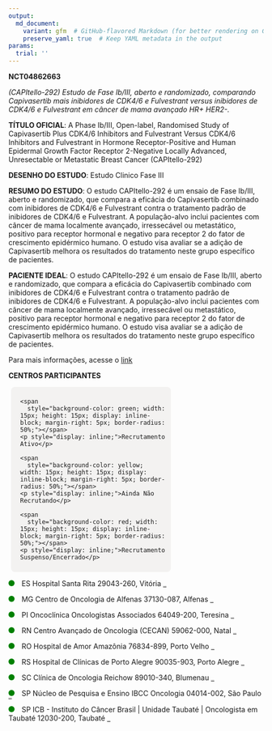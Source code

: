 ```yaml
---
output: 
  md_document:
    variant: gfm  # GitHub-flavored Markdown (for better rendering on GitHub)
    preserve_yaml: true  # Keep YAML metadata in the output
params:
  trial: ''
---
```


**NCT04862663**

*(CAPItello-292) Estudo de Fase Ib/III, aberto e randomizado, comparando
Capivasertib mais inibidores de CDK4/6 e Fulvestrant versus inibidores
de CDK4/6 e Fulvestrant em câncer de mama avançado HR+ HER2-.*

**TÍTULO OFICIAL**: A Phase Ib/III, Open-label, Randomised Study of
Capivasertib Plus CDK4/6 Inhibitors and Fulvestrant Versus CDK4/6
Inhibitors and Fulvestrant in Hormone Receptor-Positive and Human
Epidermal Growth Factor Receptor 2-Negative Locally Advanced,
Unresectable or Metastatic Breast Cancer (CAPItello-292)

**DESENHO DO ESTUDO**: Estudo Clinico Fase III

**RESUMO DO ESTUDO**: O estudo CAPItello-292 é um ensaio de Fase Ib/III,
aberto e randomizado, que compara a eficácia do Capivasertib combinado
com inibidores de CDK4/6 e Fulvestrant contra o tratamento padrão de
inibidores de CDK4/6 e Fulvestrant. A população-alvo inclui pacientes
com câncer de mama localmente avançado, irressecável ou metastático,
positivo para receptor hormonal e negativo para receptor 2 do fator de
crescimento epidérmico humano. O estudo visa avaliar se a adição de
Capivasertib melhora os resultados do tratamento neste grupo específico
de pacientes.

**PACIENTE IDEAL**: O estudo CAPItello-292 é um ensaio de Fase Ib/III,
aberto e randomizado, que compara a eficácia do Capivasertib combinado
com inibidores de CDK4/6 e Fulvestrant contra o tratamento padrão de
inibidores de CDK4/6 e Fulvestrant. A população-alvo inclui pacientes
com câncer de mama localmente avançado, irressecável ou metastático,
positivo para receptor hormonal e negativo para receptor 2 do fator de
crescimento epidérmico humano. O estudo visa avaliar se a adição de
Capivasertib melhora os resultados do tratamento neste grupo específico
de pacientes.

Para mais informações, acesse o
[link](https://clinicaltrials.gov/ct2/show/NCT04862663)

**CENTROS PARTICIPANTES**

<div style="margin-bottom: 8px; margin-left: 5px; padding: 8px; max-width: 300px; background-color: #f3f2f1; border-radius: 8px;">

<div style="margin-left: 10px;">

    <span 
      style="background-color: green; width: 15px; height: 15px; display: inline-block; margin-right: 5px; border-radius: 50%;"></span>
    <p style="display: inline;">Recrutamento Ativo</p>

</div>

<div style="margin-left: 10px;">

    <span 
      style="background-color: yellow; width: 15px; height: 15px; display: inline-block; margin-right: 5px; border-radius: 50%;"></span>
    <p style="display: inline;">Ainda Não Recrutando</p>

</div>

<div style="margin-left: 10px;">

    <span 
      style="background-color: red; width: 15px; height: 15px; display: inline-block; margin-right: 5px; border-radius: 50%;"></span>
    <p style="display: inline;">Recrutamento Suspenso/Encerrado</p>

</div>

</div>

<span style="display: inline-block; width: 12px; height: 12px; border-radius: 50%; margin-right: 10px; padding-bottom: 0px; background-color: green;"></span>
ES Hospital Santa Rita 29043-260, Vitória
<span style="color: #2E4A7F; text-decoration: none; font-weight: 500; font-size: 0.8">[REPORTAR
ERRO](https://flazar.shinyapps.io/formsapp?study_nct_id=NCT04862663&location_id=RESEARCHSITEVITORIA29043260BRAZIL&location_full_name=Hospital%20Santa%20Rita%2C%2029043-260%2C%20Vit%C3%B3ria&form_type=Reportar%20Erro)</span>

<span style="display: inline-block; width: 12px; height: 12px; border-radius: 50%; margin-right: 10px; padding-bottom: 0px; background-color: green;"></span>
MG Centro de Oncologia de Alfenas 37130-087, Alfenas
<span style="color: #2E4A7F; text-decoration: none; font-weight: 500; font-size: 0.8">[REPORTAR
ERRO](https://flazar.shinyapps.io/formsapp?study_nct_id=NCT04862663&location_id=RESEARCHSITEALFENAS37130000BRAZIL&location_full_name=Centro%20de%20Oncologia%20de%20Alfenas%2C%2037130-087%2C%20Alfenas&form_type=Reportar%20Erro)</span>

<span style="display: inline-block; width: 12px; height: 12px; border-radius: 50%; margin-right: 10px; padding-bottom: 0px; background-color: green;"></span>
PI Oncoclínica Oncologistas Associados 64049-200, Teresina
<span style="color: #2E4A7F; text-decoration: none; font-weight: 500; font-size: 0.8">[REPORTAR
ERRO](https://flazar.shinyapps.io/formsapp?study_nct_id=NCT04862663&location_id=RESEARCHSITETERESINA64049200BRAZIL&location_full_name=Oncocl%C3%ADnica%20Oncologistas%20Associados%2C%2064049-200%2C%20Teresina&form_type=Reportar%20Erro)</span>

<span style="display: inline-block; width: 12px; height: 12px; border-radius: 50%; margin-right: 10px; padding-bottom: 0px; background-color: green;"></span>
RN Centro Avançado de Oncologia (CECAN) 59062-000, Natal
<span style="color: #2E4A7F; text-decoration: none; font-weight: 500; font-size: 0.8">[REPORTAR
ERRO](https://flazar.shinyapps.io/formsapp?study_nct_id=NCT04862663&location_id=RESEARCHSITENATAL59075740BRAZIL&location_full_name=Centro%20Avan%C3%A7ado%20de%20Oncologia%20%28CECAN%29%2C%2059062-000%2C%20Natal&form_type=Reportar%20Erro)</span>

<span style="display: inline-block; width: 12px; height: 12px; border-radius: 50%; margin-right: 10px; padding-bottom: 0px; background-color: green;"></span>
RO Hospital de Amor Amazônia 76834-899, Porto Velho
<span style="color: #2E4A7F; text-decoration: none; font-weight: 500; font-size: 0.8">[REPORTAR
ERRO](https://flazar.shinyapps.io/formsapp?study_nct_id=NCT04862663&location_id=RESEARCHSITEPORTOVELHO76834899BRAZIL&location_full_name=Hospital%20de%20Amor%20Amaz%C3%B4nia%2C%2076834-899%2C%20Porto%20Velho&form_type=Reportar%20Erro)</span>

<span style="display: inline-block; width: 12px; height: 12px; border-radius: 50%; margin-right: 10px; padding-bottom: 0px; background-color: green;"></span>
RS Hospital de Clínicas de Porto Alegre 90035-903, Porto Alegre
<span style="color: #2E4A7F; text-decoration: none; font-weight: 500; font-size: 0.8">[REPORTAR
ERRO](https://flazar.shinyapps.io/formsapp?study_nct_id=NCT04862663&location_id=RESEARCHSITEPORTOALEGRE90035903BRAZIL&location_full_name=Hospital%20de%20Cl%C3%ADnicas%20de%20Porto%20Alegre%2C%2090035-903%2C%20Porto%20Alegre&form_type=Reportar%20Erro)</span>

<span style="display: inline-block; width: 12px; height: 12px; border-radius: 50%; margin-right: 10px; padding-bottom: 0px; background-color: green;"></span>
SC Clínica de Oncologia Reichow 89010-340, Blumenau
<span style="color: #2E4A7F; text-decoration: none; font-weight: 500; font-size: 0.8">[REPORTAR
ERRO](https://flazar.shinyapps.io/formsapp?study_nct_id=NCT04862663&location_id=RESEARCHSITEBLUMENAU89010340BRAZIL&location_full_name=Cl%C3%ADnica%20de%20Oncologia%20Reichow%2C%2089010-340%2C%20Blumenau&form_type=Reportar%20Erro)</span>

<span style="display: inline-block; width: 12px; height: 12px; border-radius: 50%; margin-right: 10px; padding-bottom: 0px; background-color: green;"></span>
SP Núcleo de Pesquisa e Ensino IBCC Oncologia 04014-002, São Paulo
<span style="color: #2E4A7F; text-decoration: none; font-weight: 500; font-size: 0.8">[REPORTAR
ERRO](https://flazar.shinyapps.io/formsapp?study_nct_id=NCT04862663&location_id=RESEARCHSITESAOPAULO04014002BRAZIL&location_full_name=N%C3%BAcleo%20de%20Pesquisa%20e%20Ensino%20IBCC%20Oncologia%2C%2004014-002%2C%20S%C3%A3o%20Paulo&form_type=Reportar%20Erro)</span>

<span style="display: inline-block; width: 12px; height: 12px; border-radius: 50%; margin-right: 10px; padding-bottom: 0px; background-color: green;"></span>
SP ICB - Instituto do Câncer Brasil \| Unidade Taubaté \| Oncologista em
Taubaté 12030-200, Taubaté
<span style="color: #2E4A7F; text-decoration: none; font-weight: 500; font-size: 0.8">[REPORTAR
ERRO](https://flazar.shinyapps.io/formsapp?study_nct_id=NCT04862663&location_id=RESEARCHSITETAUBATE12030200BRAZIL&location_full_name=ICB%20-%20Instituto%20do%20C%C3%A2ncer%20Brasil%20%7C%20Unidade%20Taubat%C3%A9%20%7C%20Oncologista%20em%20Taubat%C3%A9%2C%2012030-200%2C%20Taubat%C3%A9&form_type=Reportar%20Erro)</span>
